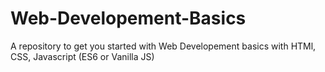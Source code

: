 # Web-Developement-Basics
A repository to get you started with Web Developement basics with HTMl, CSS, Javascript (ES6 or Vanilla JS)
